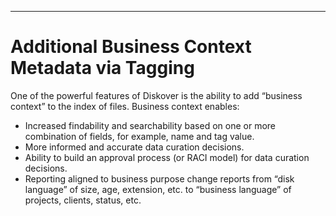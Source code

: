 ___
# Additional Business Context Metadata via Tagging

One of the powerful features of Diskover is the ability to add “business context” to the index of files. Business context enables:

- Increased findability and searchability based on one or more combination of fields, for example, name and tag value.
- More informed and accurate data curation decisions.
- Ability to build an approval process (or RACI model) for data curation decisions.
- Reporting aligned to business purpose change reports from “disk language” of size, age, extension, etc. to “business language” of projects, clients, status, etc.
